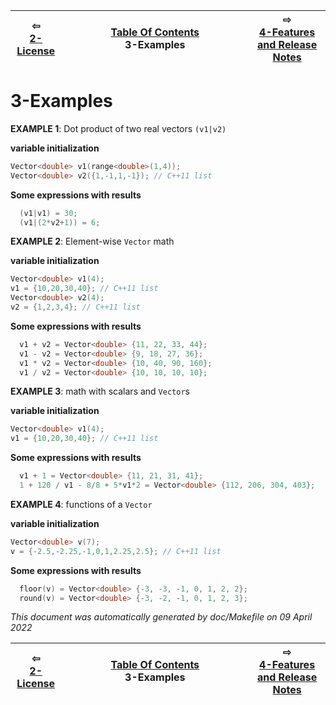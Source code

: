 
| ⇦ <br />[2-License](license.md)  | [Table Of Contents](toc.md)<br />3-Examples<br /><img width=1000/> | ⇨ <br />[4-Features and Release Notes](release-notes.md)   |
| ----------- | ----------- | ----------- |



# 3-Examples


**EXAMPLE 1**: Dot product of two real vectors `(v1|v2)`

**variable initialization**
```C++
Vector<double> v1(range<double>(1,4));
Vector<double> v2({1,-1,1,-1}); // C++11 list
```

**Some expressions with results**
```C++
  (v1|v1) = 30; 
  (v1|(2*v2+1)) = 6; 
```

**EXAMPLE 2**: Element-wise `Vector` math

**variable initialization**
```C++
Vector<double> v1(4);
v1 = {10,20,30,40}; // C++11 list
Vector<double> v2(4);
v2 = {1,2,3,4}; // C++11 list
```

**Some expressions with results**
```C++
  v1 + v2 = Vector<double> {11, 22, 33, 44}; 
  v1 - v2 = Vector<double> {9, 18, 27, 36}; 
  v1 * v2 = Vector<double> {10, 40, 90, 160}; 
  v1 / v2 = Vector<double> {10, 10, 10, 10}; 
```

**EXAMPLE 3**: math with scalars and `Vector`s

**variable initialization**
```C++
Vector<double> v1(4);
v1 = {10,20,30,40}; // C++11 list
```

**Some expressions with results**
```C++
  v1 + 1 = Vector<double> {11, 21, 31, 41}; 
  1 + 120 / v1 - 8/8 + 5*v1*2 = Vector<double> {112, 206, 304, 403}; 
```

**EXAMPLE 4**: functions of a `Vector`

**variable initialization**
```C++
Vector<double> v(7);
v = {-2.5,-2.25,-1,0,1,2.25,2.5}; // C++11 list
```

**Some expressions with results**
```C++
  floor(v) = Vector<double> {-3, -3, -1, 0, 1, 2, 2}; 
  round(v) = Vector<double> {-3, -2, -1, 0, 1, 2, 3}; 
```



_This document was automatically generated by doc/Makefile on 09 April 2022_


| ⇦ <br />[2-License](license.md)  | [Table Of Contents](toc.md)<br />3-Examples<br /><img width=1000/> | ⇨ <br />[4-Features and Release Notes](release-notes.md)   |
| ----------- | ----------- | ----------- |
